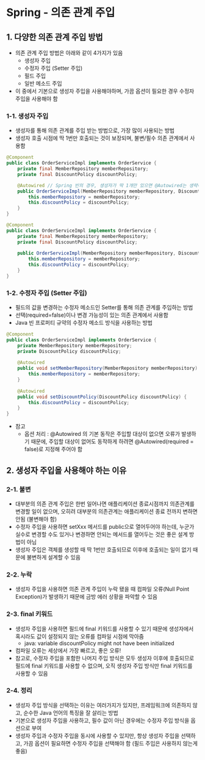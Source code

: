 # Spring - 의존 관계 주입

## 1. 다양한 의존 관계 주입 방법
- 의존 관계 주입 방법은 아래와 같이 4가지가 있음
    - 생성자 주입
    - 수정자 주입 (Setter 주입)
    - 필드 주입
    - 일반 메소드 주입
- 이 중에서 기본으로 생성자 주입을 사용해야하며, 가끔 옵션이 필요한 경우 수정자 주입을 사용해야 함

### 1-1. 생성자 주입
- 생성자를 통해 의존 관계를 주입 받는 방법으로, 가장 많이 사용되는 방법
- 생성자 호출 시점에 딱 1번만 호출되는 것이 보장되며, 불변/필수 의존 관계에서 사용함

```java
@Component
public class OrderServiceImpl implements OrderService {
	private final MemberRepository memberRepository;
	private final DiscountPolicy discountPolicy;

	@Autowired // Spring 빈의 경우, 생성자가 딱 1개만 있으면 @Autowired는 생략해도 무방함
	public OrderServiceImpl(MemberRepository memberRepository, DiscountPolicy discountPolicy) {
		this.memberRepository = memberRepository;
		this.discountPolicy = discountPolicy;
	}
}
```

```java
@Component
public class OrderServiceImpl implements OrderService {
	private final MemberRepository memberRepository;
	private final DiscountPolicy discountPolicy;
		
	public OrderServiceImpl(MemberRepository memberRepository, DiscountPolicy discountPolicy) {
		this.memberRepository = memberRepository;
		this.discountPolicy = discountPolicy;
	}
}
```

### 1-2. 수정자 주입 (Setter 주입)
- 필드의 값을 변경하는 수정자 메소드인 Setter를 통해 의존 관계를 주입하는 방법
- 선택(required=false)이나 변경 가능성이 있는 의존 관계에서 사용함
- Java 빈 프로퍼티 규약의 수정자 메소드 방식을 사용하는 방법

```java
@Component
public class OrderServiceImpl implements OrderService {
	private MemberRepository memberRepository;
	private DiscountPolicy discountPolicy;
	
	@Autowired
	public void setMemberRepository(MemberRepository memberRepository) {
		this.memberRepository = memberRepository;
	}
	
	@Autowired
	public void setDiscountPolicy(DiscountPolicy discountPolicy) {
		this.discountPolicy = discountPolicy;
	}
}
```
- 참고
    - 옵션 처리 : @Autowired 의 기본 동작은 주입할 대상이 없으면 오류가 발생하기 때문에, 주입할 대상이 없어도 동작하게 하려면 @Autowired(required = false)로 지정해 주어야 함

## 2. 생성자 주입을 사용해야 하는 이유

### 2-1. 불변
- 대부분의 의존 관계 주입은 한번 일어나면 애플리케이션 종료시점까지 의존관계를 변경할 일이 없으며, 오히려 대부분의 의존관계는 애플리케이션 종료 전까지 변하면 안됨 (불변해야 함)
- 수정자 주입을 사용하면 setXxx 메서드를 public으로 열어두어야 하는데, 누군가 실수로 변경할 수도 있거나 변경하면 안되는 메서드를 열어두는 것은 좋은 설계 방법이 아님
- 생성자 주입은 객체를 생성할 때 딱 1번만 호출되므로 이후에 호출되는 일이 없기 때문에 불변하게 설계할 수 있음

### 2-2. 누락
- 생성자 주입을 사용하면 의존 관계 주입이 누락 됐을 때 컴파일 오류(Null Point Exception)가 발생하기 때문에 금방 에러 상황을 파악할 수 있음

### 2-3. final 키워드
- 생성자 주입을 사용하면 필드에 final 키워드를 사용할 수 있기 때문에 생성자에서 혹시라도 값이 설정되지 않는 오류를 컴파일 시점에 막아줌
    - java: variable discountPolicy might not have been initialized
- 컴파일 오류는 세상에서 가장 빠르고, 좋은 오류!
- 참고로, 수정자 주입을 포함한 나머지 주입 방식은 모두 생성자 이후에 호출되므로 필드에 final 키워드를 사용할 수 없으며, 오직 생성자 주입 방식만 final 키워드를 사용할 수 있음

### 2-4. 정리
- 생성자 주입 방식을 선택하는 이유는 여러가지가 있지만, 프레임워크에 의존하지 않고, 순수한 Java 언어의 특징을 잘 살리는 방법
- 기본으로 생성자 주입을 사용하고, 필수 값이 아닌 경우에는 수정자 주입 방식을 옵션으로 부여
- 생성자 주입과 수정자 주입을 동시에 사용할 수 있지만, 항상 생성자 주입을 선택하고, 가끔 옵션이 필요하면 수정자 주입을 선택해야 함 (필드 주입은 사용하지 않는게 좋음)